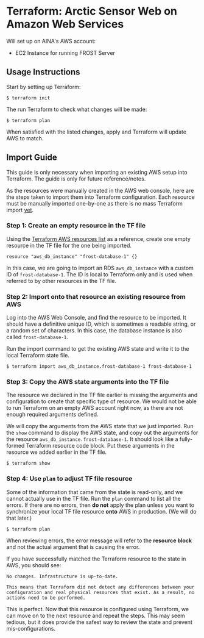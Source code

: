# Terraform: Arctic Sensor Web on Amazon Web Services

Will set up on AINA's AWS account:

* EC2 Instance for running FROST Server

## Usage Instructions

Start by setting up Terraform:

```
$ terraform init
```

The run Terraform to check what changes will be made:

```
$ terraform plan
```

When satisfied with the listed changes, apply and Terraform will update AWS to match.

## Import Guide

This guide is only necessary when importing an existing AWS setup into Terraform. The guide is only for future reference/notes.

As the resources were manually created in the AWS web console, here are the steps taken to import them into Terraform configuration. Each resource must be manually imported one-by-one as there is no mass Terraform import [yet](https://github.com/hashicorp/terraform/issues/22219).

### Step 1: Create an empty resource in the TF file

Using the [Terraform AWS resources list](https://www.terraform.io/docs/providers/aws/index.html) as a reference, create one empty resource in the TF file for the one being imported.

```
resource "aws_db_instance" "frost-database-1" {}
```

In this case, we are going to import an RDS `aws_db_instance` with a custom ID of `frost-database-1`. The ID is local to Terraform only and is used when referred to by other resources in the TF file.

### Step 2: Import onto that resource an existing resource from AWS

Log into the AWS Web Console, and find the resource to be imported. It should have a definitive unique ID, which is sometimes a readable string, or a random set of characters. In this case, the database instance is also called `frost-database-1`.

Run the import command to get the existing AWS state and write it to the local Terraform state file.

```
$ terraform import aws_db_instance.frost-database-1 frost-database-1
```

### Step 3: Copy the AWS state arguments into the TF file

The resource we declared in the TF file earlier is missing the arguments and configuration to create that specific type of resource. We would not be able to run Terraform on an empty AWS account right now, as there are not enough required arguments defined.

We will copy the arguments from the AWS state that we just imported. Run the `show` command to display the AWS state, and copy out the arguments for the resource `aws_db_instance.frost-database-1`. It should look like a fully-formed Terraform resource code block. Put these arguments in the resource we added earlier in the TF file.

```
$ terraform show
```

### Step 4: Use `plan` to adjust TF file resource

Some of the information that came from the state is read-only, and we cannot actually use in the TF file. Run the `plan` command to list all the errors. If there are no errors, then **do not** apply the plan unless you want to synchronize your local TF file resource **onto** AWS in production. (We will do that later.)

```
$ terraform plan
```

When reviewing errors, the error message will refer to the **resource block** and not the actual argument that is causing the error.

If you have successfully matched the Terraform resource to the state in AWS, you should see:

```
No changes. Infrastructure is up-to-date.

This means that Terraform did not detect any differences between your
configuration and real physical resources that exist. As a result, no
actions need to be performed.
```

This is perfect. Now that this resource is configured using Terraform, we can move on to the next resource and repeat the steps. This may seem tedious, but it does provide the safest way to review the state and prevent mis-configurations.
